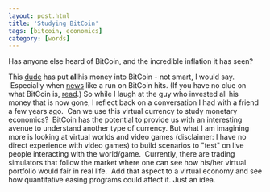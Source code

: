 ```yaml
---
layout: post.html
title: 'Studying BitCoin'
tags: [bitcoin, economics]
category: [words]
---
```


Has anyone else heard of BitCoin, and the incredible inflation it has seen? 

This [dude][dude] has put **all**his money into BitCoin - not smart, I would say.  Especially when [news][news] like a run on BitCoin hits. (If you have no clue on what BitCoin is, [read][read].) So while I laugh at the guy who invested all his money that is now gone, I reflect back on a conversation I had with a friend a few years ago.  Can we use this virtual currency to study monetary economics?  BitCoin has the potential to provide us with an interesting avenue to understand another type of currency. But what I am imagining more is looking at virtual worlds and video games (disclaimer: I have no direct experience with video games) to build scenarios to "test" on live people interacting with the world/game.  Currently, there are trading simulators that follow the market where one can see how his/her virtual portfolio would fair in real life.  Add that aspect to a virtual economy and see how quantitative easing programs could affect it. Just an idea.

[dude]: http://falkvinge.net/2011/05/29/why-im-putting-all-my-savings-into-bitcoin/ "Why I'm Putting All my Savings into Bitcoin"
[news]: http://www.dailytech.com/article.aspx?newsid=21877 "Run on Bitcoin"
[read]: http://en.wikipedia.org/wiki/Bitcoin "Wiki: Bitcoin"
